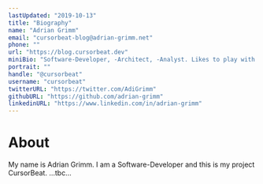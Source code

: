 ```yaml
---
lastUpdated: "2019-10-13"
title: "Biography"
name: "Adrian Grimm"
email: "cursorbeat-blog@adrian-grimm.net"
phone: ""
url: "https://blog.cursorbeat.dev"
miniBio: "Software-Developer, -Architect, -Analyst. Likes to play with technology of every kind."
portrait: ""
handle: "@cursorbeat"
username: "cursorbeat"
twitterURL: "https://twitter.com/AdiGrimm"
githubURL: "https://github.com/adrian-grimm"
linkedinURL: "https://www.linkedin.com/in/adrian-grimm"
---
```


# About

My name is Adrian Grimm. I am a Software-Developer and this is my project CursorBeat.
...tbc...
